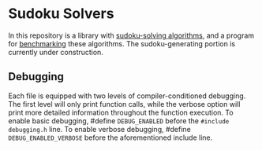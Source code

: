 # Sudoku Solvers

In this repository is a library with [sudoku-solving algorithms](./src/solvers/), and a program for [benchmarking](./benchmark/) these algorithms. The sudoku-generating portion is currently under construction.

## Debugging

Each file is equipped with two levels of compiler-conditioned debugging. The first level will only print function calls, while the verbose option will print more detailed information throughout the function execution. To enable basic debugging, #define `DEBUG_ENABLED` before the `#include debugging.h` line. To enable verbose debugging, #define `DEBUG_ENABLED_VERBOSE` before the aforementioned include line. 